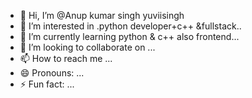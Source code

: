 - 👋 Hi, I’m @Anup kumar singh yuviisingh
- 👀 I’m interested in .python developer+c++ &fullstack..
- 🌱 I’m currently learning python & c++ also frontend...
- 💞️ I’m looking to collaborate on ...
- 📫 How to reach me ...
- 😄 Pronouns: ...
- ⚡ Fun fact: ...

<!---
Anupkumarsingyuviisingh/Anupkumarsingyuviisingh is a ✨ special ✨ repository because its `README.md` (this file) appears on your GitHub profile.
You can click the Preview link to take a look at your changes.
--->
